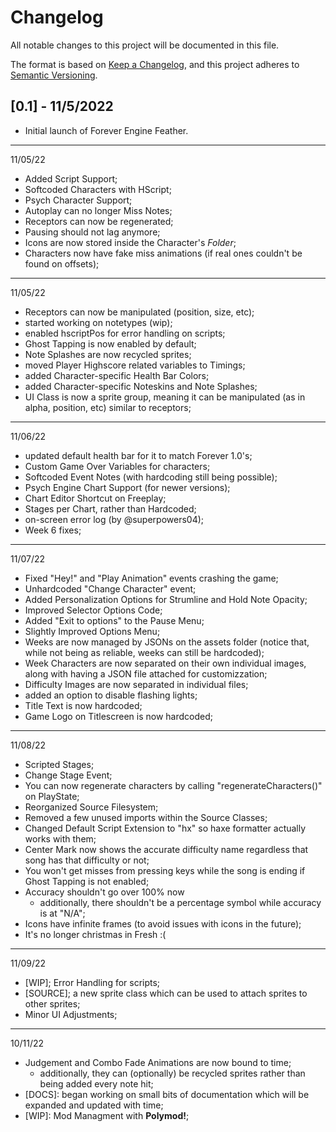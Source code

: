 # Changelog

All notable changes to this project will be documented in this file.

The format is based on [Keep a Changelog](https://keepachangelog.com/en/1.0.0/),
and this project adheres to [Semantic Versioning](https://semver.org/spec/v2.0.0.html).

## [0.1] - 11/5/2022
- Initial launch of Forever Engine Feather.

--------------------------
11/05/22
- Added Script Support;
- Softcoded Characters with HScript;
- Psych Character Support;
- Autoplay can no longer Miss Notes;
- Receptors can now be regenerated;
- Pausing should not lag anymore;
- Icons are now stored inside the Character's *Folder*;
- Characters now have fake miss animations (if real ones couldn't be found on offsets);

--------------------------
11/05/22

- Receptors can now be manipulated (position, size, etc);
- started working on notetypes (wip);
- enabled hscriptPos for error handling on scripts;
- Ghost Tapping is now enabled by default;
- Note Splashes are now recycled sprites;
- moved Player Highscore related variables to Timings;
- added Character-specific Health Bar Colors;
- added Character-specific Noteskins and Note Splashes;
- UI Class is now a sprite group, meaning it can be manipulated (as in alpha, position, etc) similar to receptors;

--------------------------
11/06/22

- updated default health bar for it to match Forever 1.0's;
- Custom Game Over Variables for characters;
- Softcoded Event Notes (with hardcoding still being possible);
- Psych Engine Chart Support (for newer versions);
- Chart Editor Shortcut on Freeplay;
- Stages per Chart, rather than Hardcoded;
- on-screen error log (by @superpowers04);
- Week 6 fixes;

--------------------------
11/07/22

- Fixed "Hey!" and "Play Animation" events crashing the game;
- Unhardcoded "Change Character" event;
- Added Personalization Options for Strumline and Hold Note Opacity;
- Improved Selector Options Code;
- Added "Exit to options" to the Pause Menu;
- Slightly Improved Options Menu;
- Weeks are now managed by JSONs on the assets folder (notice that, while not being as reliable, weeks can still be hardcoded);
- Week Characters are now separated on their own individual images, along with having a JSON file attached for customizzation;
- Difficulty Images are now separated in individual files;
- added an option to disable flashing lights;
- Title Text is now hardcoded;
- Game Logo on Titlescreen is now hardcoded;

--------------------------
11/08/22

- Scripted Stages;
- Change Stage Event;
- You can now regenerate characters by calling "regenerateCharacters()" on PlayState;
- Reorganized Source Filesystem;
- Removed a few unused imports within the Source Classes;
- Changed Default Script Extension to "hx" so haxe formatter actually works with them;
- Center Mark now shows the accurate difficulty name regardless that song has that difficulty or not;
- You won't get misses from pressing keys while the song is ending if Ghost Tapping is not enabled;
- Accuracy shouldn't go over 100% now
  * additionally, there shouldn't be a percentage symbol while accuracy is at "N/A";
- Icons have infinite frames (to avoid issues with icons in the future);
- It's no longer christmas in Fresh :(

--------------------------
11/09/22

- [WIP]; Error Handling for scripts;
- [SOURCE]; a new sprite class which can be used to attach sprites to other sprites;
- Minor UI Adjustments;

--------------------------
10/11/22

- Judgement and Combo Fade Animations are now bound to time;
  * additionally, they can (optionally) be recycled sprites rather than being added every note hit;
- [DOCS]: began working on small bits of documentation which will be expanded and updated with time;
- [WIP]: Mod Managment with **Polymod!**;